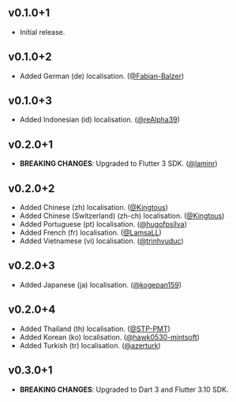 ## v0.1.0+1

- Initial release.

## v0.1.0+2

- Added German (de) localisation. ([@Fabian-Balzer](https://github.com/Fabian-Balzer))

## v0.1.0+3

- Added Indonesian (id) localisation. ([@reAlpha39](https://github.com/reAlpha39))

## v0.2.0+1

- **BREAKING CHANGES**: Upgraded to Flutter 3 SDK. ([@laminr](https://github.com/laminr))

## v0.2.0+2

- Added Chinese (zh) localisation. ([@Kingtous](https://github.com/Kingtous))
- Added Chinese (Switzerland) (zh-ch) localisation. ([@Kingtous](https://github.com/Kingtous))
- Added Portuguese (pt) localisation. ([@hugofpsilva](https://github.com/hugofpsilva))
- Added French (fr) localisation. ([@LamsaLL](https://github.com/LamsaLL))
- Added Vietnamese (vi) localisation. ([@trinhvuduc](https://github.com/trinhvuduc))

## v0.2.0+3

- Added Japanese (ja) localisation. ([@kogepan159](https://github.com/kogepan159))

## v0.2.0+4

- Added Thailand (th) localisation. ([@STP-PMT](https://github.com/STP-PMT))
- Added Korean (ko) localisation. ([@hawk0530-mintsoft](https://github.com/hawk0530-mintsoft))
- Added Turkish (tr) localisation. ([@azerturk](https://github.com/azerturk))

## v0.3.0+1

- **BREAKING CHANGES**: Upgraded to Dart 3 and Flutter 3.10 SDK.
